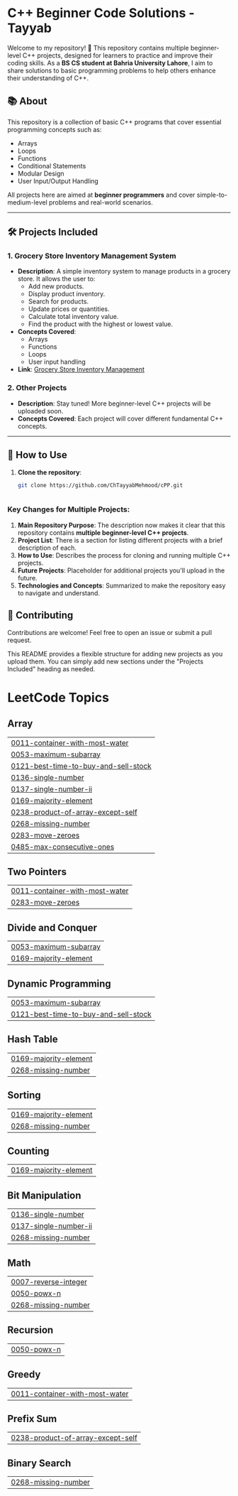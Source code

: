 # C++ Beginner Code Solutions - Tayyab

Welcome to my repository! 👋 This repository contains multiple beginner-level C++ projects, designed for learners to practice and improve their coding skills. As a **BS CS student at Bahria University Lahore**, I aim to share solutions to basic programming problems to help others enhance their understanding of C++.

## 📚 About

This repository is a collection of basic C++ programs that cover essential programming concepts such as:

- Arrays
- Loops
- Functions
- Conditional Statements
- Modular Design
- User Input/Output Handling

All projects here are aimed at **beginner programmers** and cover simple-to-medium-level problems and real-world scenarios.

---

## 🛠️ Projects Included

### 1. **Grocery Store Inventory Management System**
   - **Description**: A simple inventory system to manage products in a grocery store. It allows the user to:
     - Add new products.
     - Display product inventory.
     - Search for products.
     - Update prices or quantities.
     - Calculate total inventory value.
     - Find the product with the highest or lowest value.
   - **Concepts Covered**:
     - Arrays
     - Functions
     - Loops
     - User input handling
   - **Link**: [Grocery Store Inventory Management](./Full-store-Code.cpp)

### 2. **Other Projects**
   - **Description**: Stay tuned! More beginner-level C++ projects will be uploaded soon.
   - **Concepts Covered**: Each project will cover different fundamental C++ concepts.

---

## 🚀 How to Use

1. **Clone the repository**:
   ```bash
   git clone https://github.com/ChTayyabMehmood/cPP.git
   


### Key Changes for Multiple Projects:

1. **Main Repository Purpose**: The description now makes it clear that this repository contains **multiple beginner-level C++ projects**.
2. **Project List**: There is a section for listing different projects with a brief description of each.
3. **How to Use**: Describes the process for cloning and running multiple C++ projects.
4. **Future Projects**: Placeholder for additional projects you'll upload in the future.
5. **Technologies and Concepts**: Summarized to make the repository easy to navigate and understand.

## 🤝 Contributing
Contributions are welcome! Feel free to open an issue or submit a pull request.


This README provides a flexible structure for adding new projects as you upload them. You can simply add new sections under the "Projects Included" heading as needed.


<!---LeetCode Topics Start-->
# LeetCode Topics
## Array
|  |
| ------- |
| [0011-container-with-most-water](https://github.com/ChTayyabMehmood/cPP/tree/master/0011-container-with-most-water) |
| [0053-maximum-subarray](https://github.com/ChTayyabMehmood/cPP/tree/master/0053-maximum-subarray) |
| [0121-best-time-to-buy-and-sell-stock](https://github.com/ChTayyabMehmood/cPP/tree/master/0121-best-time-to-buy-and-sell-stock) |
| [0136-single-number](https://github.com/ChTayyabMehmood/cPP/tree/master/0136-single-number) |
| [0137-single-number-ii](https://github.com/ChTayyabMehmood/cPP/tree/master/0137-single-number-ii) |
| [0169-majority-element](https://github.com/ChTayyabMehmood/cPP/tree/master/0169-majority-element) |
| [0238-product-of-array-except-self](https://github.com/ChTayyabMehmood/cPP/tree/master/0238-product-of-array-except-self) |
| [0268-missing-number](https://github.com/ChTayyabMehmood/cPP/tree/master/0268-missing-number) |
| [0283-move-zeroes](https://github.com/ChTayyabMehmood/cPP/tree/master/0283-move-zeroes) |
| [0485-max-consecutive-ones](https://github.com/ChTayyabMehmood/cPP/tree/master/0485-max-consecutive-ones) |
## Two Pointers
|  |
| ------- |
| [0011-container-with-most-water](https://github.com/ChTayyabMehmood/cPP/tree/master/0011-container-with-most-water) |
| [0283-move-zeroes](https://github.com/ChTayyabMehmood/cPP/tree/master/0283-move-zeroes) |
## Divide and Conquer
|  |
| ------- |
| [0053-maximum-subarray](https://github.com/ChTayyabMehmood/cPP/tree/master/0053-maximum-subarray) |
| [0169-majority-element](https://github.com/ChTayyabMehmood/cPP/tree/master/0169-majority-element) |
## Dynamic Programming
|  |
| ------- |
| [0053-maximum-subarray](https://github.com/ChTayyabMehmood/cPP/tree/master/0053-maximum-subarray) |
| [0121-best-time-to-buy-and-sell-stock](https://github.com/ChTayyabMehmood/cPP/tree/master/0121-best-time-to-buy-and-sell-stock) |
## Hash Table
|  |
| ------- |
| [0169-majority-element](https://github.com/ChTayyabMehmood/cPP/tree/master/0169-majority-element) |
| [0268-missing-number](https://github.com/ChTayyabMehmood/cPP/tree/master/0268-missing-number) |
## Sorting
|  |
| ------- |
| [0169-majority-element](https://github.com/ChTayyabMehmood/cPP/tree/master/0169-majority-element) |
| [0268-missing-number](https://github.com/ChTayyabMehmood/cPP/tree/master/0268-missing-number) |
## Counting
|  |
| ------- |
| [0169-majority-element](https://github.com/ChTayyabMehmood/cPP/tree/master/0169-majority-element) |
## Bit Manipulation
|  |
| ------- |
| [0136-single-number](https://github.com/ChTayyabMehmood/cPP/tree/master/0136-single-number) |
| [0137-single-number-ii](https://github.com/ChTayyabMehmood/cPP/tree/master/0137-single-number-ii) |
| [0268-missing-number](https://github.com/ChTayyabMehmood/cPP/tree/master/0268-missing-number) |
## Math
|  |
| ------- |
| [0007-reverse-integer](https://github.com/ChTayyabMehmood/cPP/tree/master/0007-reverse-integer) |
| [0050-powx-n](https://github.com/ChTayyabMehmood/cPP/tree/master/0050-powx-n) |
| [0268-missing-number](https://github.com/ChTayyabMehmood/cPP/tree/master/0268-missing-number) |
## Recursion
|  |
| ------- |
| [0050-powx-n](https://github.com/ChTayyabMehmood/cPP/tree/master/0050-powx-n) |
## Greedy
|  |
| ------- |
| [0011-container-with-most-water](https://github.com/ChTayyabMehmood/cPP/tree/master/0011-container-with-most-water) |
## Prefix Sum
|  |
| ------- |
| [0238-product-of-array-except-self](https://github.com/ChTayyabMehmood/cPP/tree/master/0238-product-of-array-except-self) |
## Binary Search
|  |
| ------- |
| [0268-missing-number](https://github.com/ChTayyabMehmood/cPP/tree/master/0268-missing-number) |
<!---LeetCode Topics End-->
